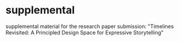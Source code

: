 # supplemental
supplemental material for the research paper submission: "Timelines Revisited: A Principled Design Space for Expressive Storytelling"
